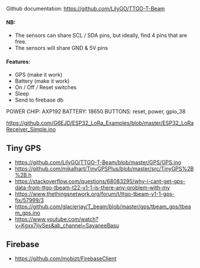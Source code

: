 Github documentation:
https://github.com/LilyGO/TTGO-T-Beam 


#### NB:
- The sensors can share SCL / SDA pins, but ideally, find 4 pins that are free.
- The sensors will share GND & 5V pins

#### Features:
- GPS (make it work)
- Battery (make it work)
- On / Off / Reset switches
- Sleep
- Send to firebase db

POWER CHIP: AXP192
BATTERY: 18650
BUTTONS: reset, power, gpio_38

https://github.com/G6EJD/ESP32_LoRa_Examples/blob/master/ESP32_LoRaReceiver_Simple.ino

## Tiny GPS
- https://github.com/LilyGO/TTGO-T-Beam/blob/master/GPS/GPS.ino 
- https://github.com/mikalhart/TinyGPSPlus/blob/master/src/TinyGPS%2B%2B.h
- https://stackoverflow.com/questions/68083295/why-i-cant-get-gps-data-from-ttgo-tbeam-t22-v1-1-is-there-any-problem-with-my 
- https://www.thethingsnetwork.org/forum/t/ttgo-tbeam-v1-1-gps-fix/57999/3 
- https://github.com/glacierjay/T_beam/blob/master/gps/tbeam_gps/tbeam_gps.ino
- https://www.youtube.com/watch?v=Kgxx7jivSes&ab_channel=SayaneeBasu

## Firebase
- https://github.com/mobizt/FirebaseClient

